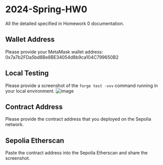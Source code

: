 # 2024-Spring-HW0

All the detailed specified in Homework 0 documentation.

## Wallet Address
Please provide your MetaMask wallet address: 0x7a7b2FDa5bd8Be8BE34054d8b9ca104C799650B2

## Local Testing
Please provide a screenshot of the `forge test -vvv` command running in your local environment.
![image](https://github.com/jedieason/2024-Spring-HW0/assets/80633796/ee2509ab-4f70-407c-ae22-fe07722c6f16)

## Contract Address
Please provide the contract address that you deployed on the Sepolia network.

## Sepolia Etherscan
Paste the contract address into the Sepolia Etherscan and share the screenshot.
